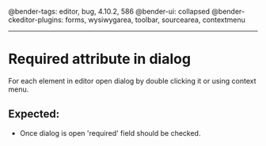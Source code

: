 @bender-tags: editor, bug, 4.10.2, 586
@bender-ui: collapsed
@bender-ckeditor-plugins: forms, wysiwygarea, toolbar, sourcearea, contextmenu

----

# Required attribute in dialog

For each element in editor open dialog by double clicking it or using context menu.

## Expected:
* Once dialog is open 'required' field should be checked.

